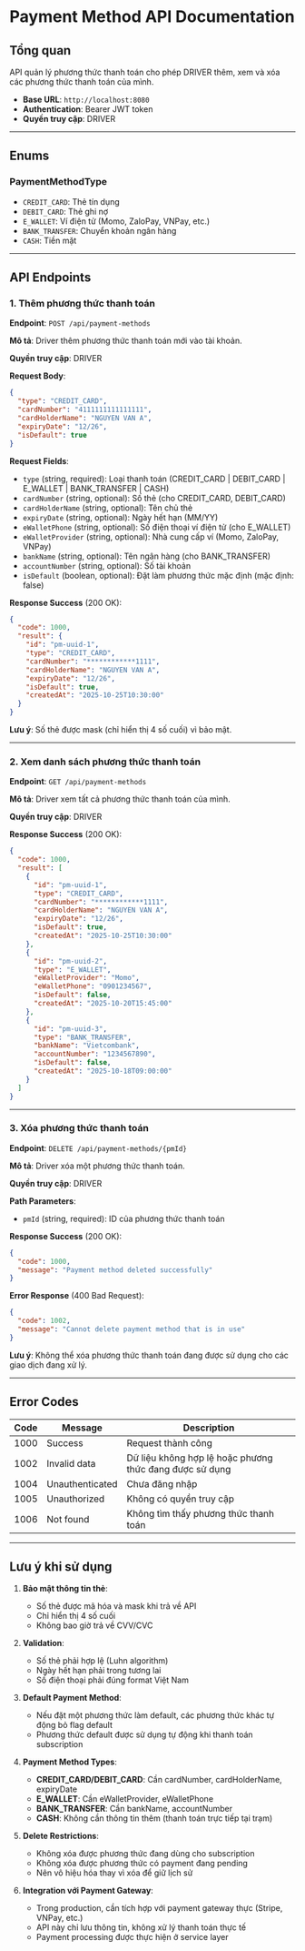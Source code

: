 # Payment Method API Documentation

## Tổng quan

API quản lý phương thức thanh toán cho phép DRIVER thêm, xem và xóa các phương thức thanh toán của mình.

- **Base URL**: `http://localhost:8080`
- **Authentication**: Bearer JWT token
- **Quyền truy cập**: DRIVER

---

## Enums

### PaymentMethodType
- `CREDIT_CARD`: Thẻ tín dụng
- `DEBIT_CARD`: Thẻ ghi nợ
- `E_WALLET`: Ví điện tử (Momo, ZaloPay, VNPay, etc.)
- `BANK_TRANSFER`: Chuyển khoản ngân hàng
- `CASH`: Tiền mặt

---

## API Endpoints

### 1. Thêm phương thức thanh toán

**Endpoint**: `POST /api/payment-methods`

**Mô tả**: Driver thêm phương thức thanh toán mới vào tài khoản.

**Quyền truy cập**: DRIVER

**Request Body**:
```json
{
  "type": "CREDIT_CARD",
  "cardNumber": "4111111111111111",
  "cardHolderName": "NGUYEN VAN A",
  "expiryDate": "12/26",
  "isDefault": true
}
```

**Request Fields**:
- `type` (string, required): Loại thanh toán (CREDIT_CARD | DEBIT_CARD | E_WALLET | BANK_TRANSFER | CASH)
- `cardNumber` (string, optional): Số thẻ (cho CREDIT_CARD, DEBIT_CARD)
- `cardHolderName` (string, optional): Tên chủ thẻ
- `expiryDate` (string, optional): Ngày hết hạn (MM/YY)
- `eWalletPhone` (string, optional): Số điện thoại ví điện tử (cho E_WALLET)
- `eWalletProvider` (string, optional): Nhà cung cấp ví (Momo, ZaloPay, VNPay)
- `bankName` (string, optional): Tên ngân hàng (cho BANK_TRANSFER)
- `accountNumber` (string, optional): Số tài khoản
- `isDefault` (boolean, optional): Đặt làm phương thức mặc định (mặc định: false)

**Response Success** (200 OK):
```json
{
  "code": 1000,
  "result": {
    "id": "pm-uuid-1",
    "type": "CREDIT_CARD",
    "cardNumber": "************1111",
    "cardHolderName": "NGUYEN VAN A",
    "expiryDate": "12/26",
    "isDefault": true,
    "createdAt": "2025-10-25T10:30:00"
  }
}
```

**Lưu ý**: Số thẻ được mask (chỉ hiển thị 4 số cuối) vì bảo mật.

---

### 2. Xem danh sách phương thức thanh toán

**Endpoint**: `GET /api/payment-methods`

**Mô tả**: Driver xem tất cả phương thức thanh toán của mình.

**Quyền truy cập**: DRIVER

**Response Success** (200 OK):
```json
{
  "code": 1000,
  "result": [
    {
      "id": "pm-uuid-1",
      "type": "CREDIT_CARD",
      "cardNumber": "************1111",
      "cardHolderName": "NGUYEN VAN A",
      "expiryDate": "12/26",
      "isDefault": true,
      "createdAt": "2025-10-25T10:30:00"
    },
    {
      "id": "pm-uuid-2",
      "type": "E_WALLET",
      "eWalletProvider": "Momo",
      "eWalletPhone": "0901234567",
      "isDefault": false,
      "createdAt": "2025-10-20T15:45:00"
    },
    {
      "id": "pm-uuid-3",
      "type": "BANK_TRANSFER",
      "bankName": "Vietcombank",
      "accountNumber": "1234567890",
      "isDefault": false,
      "createdAt": "2025-10-18T09:00:00"
    }
  ]
}
```

---

### 3. Xóa phương thức thanh toán

**Endpoint**: `DELETE /api/payment-methods/{pmId}`

**Mô tả**: Driver xóa một phương thức thanh toán.

**Quyền truy cập**: DRIVER

**Path Parameters**:
- `pmId` (string, required): ID của phương thức thanh toán

**Response Success** (200 OK):
```json
{
  "code": 1000,
  "message": "Payment method deleted successfully"
}
```

**Error Response** (400 Bad Request):
```json
{
  "code": 1002,
  "message": "Cannot delete payment method that is in use"
}
```

**Lưu ý**: Không thể xóa phương thức thanh toán đang được sử dụng cho các giao dịch đang xử lý.

---

## Error Codes

| Code | Message | Description |
|------|---------|-------------|
| 1000 | Success | Request thành công |
| 1002 | Invalid data | Dữ liệu không hợp lệ hoặc phương thức đang được sử dụng |
| 1004 | Unauthenticated | Chưa đăng nhập |
| 1005 | Unauthorized | Không có quyền truy cập |
| 1006 | Not found | Không tìm thấy phương thức thanh toán |

---

## Lưu ý khi sử dụng

1. **Bảo mật thông tin thẻ**:
   - Số thẻ được mã hóa và mask khi trả về API
   - Chỉ hiển thị 4 số cuối
   - Không bao giờ trả về CVV/CVC

2. **Validation**:
   - Số thẻ phải hợp lệ (Luhn algorithm)
   - Ngày hết hạn phải trong tương lai
   - Số điện thoại phải đúng format Việt Nam

3. **Default Payment Method**:
   - Nếu đặt một phương thức làm default, các phương thức khác tự động bỏ flag default
   - Phương thức default được sử dụng tự động khi thanh toán subscription

4. **Payment Method Types**:
   - **CREDIT_CARD/DEBIT_CARD**: Cần cardNumber, cardHolderName, expiryDate
   - **E_WALLET**: Cần eWalletProvider, eWalletPhone
   - **BANK_TRANSFER**: Cần bankName, accountNumber
   - **CASH**: Không cần thông tin thêm (thanh toán trực tiếp tại trạm)

5. **Delete Restrictions**:
   - Không xóa được phương thức đang dùng cho subscription
   - Không xóa được phương thức có payment đang pending
   - Nên vô hiệu hóa thay vì xóa để giữ lịch sử

6. **Integration với Payment Gateway**:
   - Trong production, cần tích hợp với payment gateway thực (Stripe, VNPay, etc.)
   - API này chỉ lưu thông tin, không xử lý thanh toán thực tế
   - Payment processing được thực hiện ở service layer
